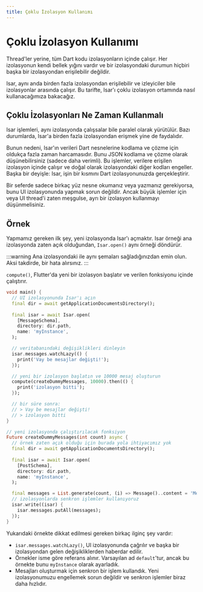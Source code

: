```yaml
---
title: Çoklu İzolasyon Kullanımı
---
```


# Çoklu İzolasyon Kullanımı

Thread'ler yerine, tüm Dart kodu izolasyonların içinde çalışır. Her izolasyonun kendi bellek yığını vardır ve bir izolasyondaki durumun hiçbiri başka bir izolasyondan erişilebilir değildir.

Isar, aynı anda birden fazla izolasyondan erişilebilir ve izleyiciler bile izolasyonlar arasında çalışır. Bu tarifte, Isar'ı çoklu izolasyon ortamında nasıl kullanacağımıza bakacağız.

## Çoklu İzolasyonları Ne Zaman Kullanmalı

Isar işlemleri, aynı izolasyonda çalışsalar bile paralel olarak yürütülür. Bazı durumlarda, Isar'a birden fazla izolasyondan erişmek yine de faydalıdır.

Bunun nedeni, Isar'ın verileri Dart nesnelerine kodlama ve çözme için oldukça fazla zaman harcamasıdır. Bunu JSON kodlama ve çözme olarak düşünebilirsiniz (sadece daha verimli). Bu işlemler, verilere erişilen izolasyon içinde çalışır ve doğal olarak izolasyondaki diğer kodları engeller. Başka bir deyişle: Isar, işin bir kısmını Dart izolasyonunuzda gerçekleştirir.

Bir seferde sadece birkaç yüz nesne okumanız veya yazmanız gerekiyorsa, bunu UI izolasyonunda yapmak sorun değildir. Ancak büyük işlemler için veya UI thread'i zaten meşgulse, ayrı bir izolasyon kullanmayı düşünmelisiniz.

## Örnek

Yapmamız gereken ilk şey, yeni izolasyonda Isar'ı açmaktır. Isar örneği ana izolasyonda zaten açık olduğundan, `Isar.open()` aynı örneği döndürür.

:::warning
Ana izolasyondaki ile aynı şemaları sağladığınızdan emin olun. Aksi takdirde, bir hata alırsınız.
:::

`compute()`, Flutter'da yeni bir izolasyon başlatır ve verilen fonksiyonu içinde çalıştırır.

```dart
void main() {
  // UI izolasyonunda Isar'ı açın
  final dir = await getApplicationDocumentsDirectory();
  
  final isar = await Isar.open(
    [MessageSchema],
    directory: dir.path,
    name: 'myInstance',
  );

  // veritabanındaki değişiklikleri dinleyin
  isar.messages.watchLazy(() {
    print('Vay be mesajlar değişti!');
  });

  // yeni bir izolasyon başlatın ve 10000 mesaj oluşturun
  compute(createDummyMessages, 10000).then(() {
    print('izolasyon bitti');
  });

  // bir süre sonra:
  // > Vay be mesajlar değişti!
  // > izolasyon bitti
}

// yeni izolasyonda çalıştırılacak fonksiyon
Future createDummyMessages(int count) async {
  // örnek zaten açık olduğu için burada yola ihtiyacımız yok
  final dir = await getApplicationDocumentsDirectory();
  
  final isar = await Isar.open(
    [PostSchema],
    directory: dir.path,
    name: 'myInstance',
  );

  final messages = List.generate(count, (i) => Message()..content = 'Mesaj $i');
  // izolasyonlarda senkron işlemler kullanıyoruz
  isar.write((isar) {
    isar.messages.putAll(messages);
  });
}
```

Yukarıdaki örnekte dikkat edilmesi gereken birkaç ilginç şey vardır:

- `isar.messages.watchLazy()`, UI izolasyonunda çağrılır ve başka bir izolasyondan gelen değişikliklerden haberdar edilir.
- Örnekler isme göre referans alınır. Varsayılan ad `default`'tur, ancak bu örnekte bunu `myInstance` olarak ayarladık.
- Mesajları oluşturmak için senkron bir işlem kullandık. Yeni izolasyonumuzu engellemek sorun değildir ve senkron işlemler biraz daha hızlıdır.
